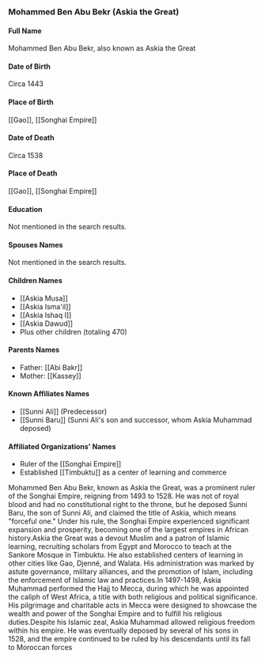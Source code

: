 ### Mohammed Ben Abu Bekr (Askia the Great)

#### Full Name

Mohammed Ben Abu Bekr, also known as Askia the Great

#### Date of Birth

Circa 1443

#### Place of Birth

[[Gao]], [[Songhai Empire]]

#### Date of Death

Circa 1538

#### Place of Death

[[Gao]], [[Songhai Empire]]

#### Education

Not mentioned in the search results.

#### Spouses Names

Not mentioned in the search results.

#### Children Names

- [[Askia Musa]]
- [[Askia Isma'il]]
- [[Askia Ishaq I]]
- [[Askia Dawud]]
- Plus other children (totaling 470)

#### Parents Names

- Father: [[Abi Bakr]]
- Mother: [[Kassey]]

#### Known Affiliates Names

- [[Sunni Ali]] (Predecessor)
- [[Sunni Baru]] (Sunni Ali's son and successor, whom Askia Muhammad deposed)

#### Affiliated Organizations' Names

- Ruler of the [[Songhai Empire]]
- Established [[Timbuktu]] as a center of learning and commerce

Mohammed Ben Abu Bekr, known as Askia the Great, was a prominent ruler of the Songhai Empire, reigning from 1493 to 1528. He was not of royal blood and had no constitutional right to the throne, but he deposed Sunni Baru, the son of Sunni Ali, and claimed the title of Askia, which means "forceful one." Under his rule, the Songhai Empire experienced significant expansion and prosperity, becoming one of the largest empires in African history.Askia the Great was a devout Muslim and a patron of Islamic learning, recruiting scholars from Egypt and Morocco to teach at the Sankore Mosque in Timbuktu. He also established centers of learning in other cities like Gao, Djenné, and Walata. His administration was marked by astute governance, military alliances, and the promotion of Islam, including the enforcement of Islamic law and practices.In 1497-1498, Askia Muhammad performed the Hajj to Mecca, during which he was appointed the caliph of West Africa, a title with both religious and political significance. His pilgrimage and charitable acts in Mecca were designed to showcase the wealth and power of the Songhai Empire and to fulfill his religious duties.Despite his Islamic zeal, Askia Muhammad allowed religious freedom within his empire. He was eventually deposed by several of his sons in 1528, and the empire continued to be ruled by his descendants until its fall to Moroccan forces